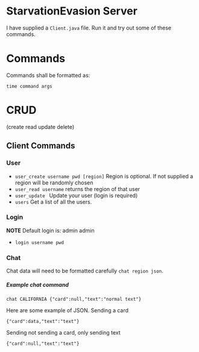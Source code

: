 # StarvationEvasion Server
I have supplied a ```Client.java``` file. Run it and try out some of these commands.


# Commands
Commands shall be formatted as:
```
time command args
```

# CRUD
(create read update delete)

## Client Commands

### User

* ```user_create username pwd [region]``` Region is optional. If not supplied a region will be randomly chosen
* ```user_read username```  returns the region of that user
* ```user_update ``` Update your user (login is required)
* ```users``` Get a list of all the users.


### Login
**NOTE** Default login is: admin admin

* ```login username pwd```

### Chat
Chat data will need to be formatted carefully ```chat region json```.

##### Example chat command
```
chat CALIFORNIA {"card":null,"text":"normal text"}
```

Here are some example of JSON.
Sending a card
```
{"card":data,"text":"text"}
```
Sending not sending a card, only sending text
```
{"card":null,"text":"text"}
```

